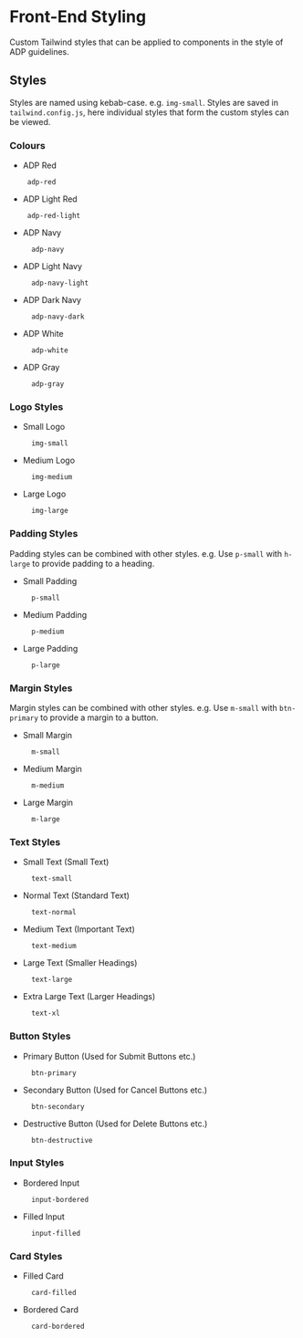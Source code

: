 # Front-End Styling
Custom Tailwind styles that can be applied to components in the style of ADP guidelines.

## Styles

Styles are named using kebab-case. e.g. ```img-small```. Styles are saved in ```tailwind.config.js```, here individual styles that form the custom styles can be viewed. 

### Colours

- ADP Red

       adp-red 

- ADP Light Red

       adp-red-light

- ADP Navy

        adp-navy

- ADP Light Navy

        adp-navy-light

- ADP Dark Navy

        adp-navy-dark

- ADP White

        adp-white

- ADP Gray

        adp-gray

### Logo Styles

- Small Logo
        
        img-small

- Medium Logo

        img-medium

- Large Logo

        img-large

### Padding Styles

Padding styles can be combined with other styles. e.g. Use ```p-small``` with ```h-large``` to  provide padding to a heading. 

- Small Padding

        p-small

- Medium Padding

        p-medium

- Large Padding

        p-large

### Margin Styles

Margin styles can be combined with other styles. e.g. Use ```m-small``` with ```btn-primary``` to  provide a margin to a button. 

- Small Margin

        m-small

- Medium Margin

        m-medium

- Large Margin

        m-large

### Text Styles

- Small Text (Small Text)

        text-small

- Normal Text (Standard Text)

        text-normal

- Medium Text (Important Text)

        text-medium

- Large Text (Smaller Headings)

        text-large

- Extra Large Text (Larger Headings)

        text-xl

### Button Styles

- Primary Button (Used for Submit Buttons etc.)

        btn-primary

- Secondary Button (Used for Cancel Buttons etc.)

        btn-secondary

- Destructive Button (Used for Delete Buttons etc.)

        btn-destructive

### Input Styles

- Bordered Input

        input-bordered

- Filled Input

        input-filled

### Card Styles

- Filled Card

        card-filled

- Bordered Card

        card-bordered

